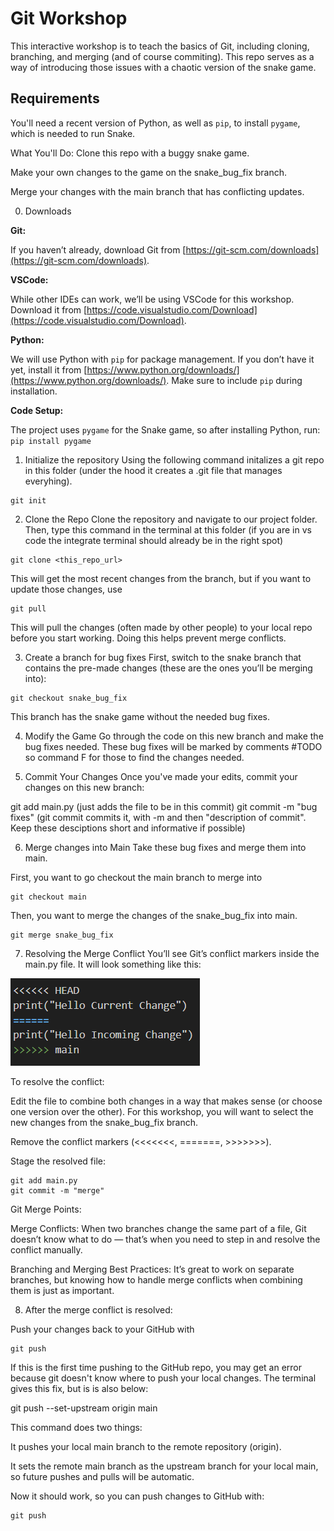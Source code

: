 # Git Workshop

This interactive workshop is to teach the basics of Git, including cloning, branching, and merging (and of course commiting). This repo serves as a way of introducing those issues with a chaotic version of the snake game.

## Requirements

You'll need a recent version of Python, as well as `pip`, to install `pygame`, which is needed to run Snake.

What You'll Do:
Clone this repo with a buggy snake game.

Make your own changes to the game on the snake_bug_fix branch.

Merge your changes with the main branch that has conflicting updates.

0. Downloads

**Git:**

If you haven’t already, download Git from [https://git-scm.com/downloads](https://git-scm.com/downloads).

**VSCode:**

While other IDEs can work, we’ll be using VSCode for this workshop. Download it from [https://code.visualstudio.com/Download](https://code.visualstudio.com/Download).

**Python:**

We will use Python with `pip` for package management. If you don’t have it yet, install it from [https://www.python.org/downloads/](https://www.python.org/downloads/). Make sure to include `pip` during installation.

**Code Setup:**

The project uses `pygame` for the Snake game, so after installing Python, run:
    ```
    pip install pygame
    ```

1. Initialize the repository 
Using the following command initalizes a git repo in this folder (under the hood it creates a .git file that manages everyhing).

```
git init
```

2. Clone the Repo
Clone the repository and navigate to our project folder. Then, type this command in the terminal at this folder
(if you are in vs code the integrate terminal should already be in the right spot)

```
git clone <this_repo_url>
```

This will get the most recent changes from the branch, but if you want to update those changes,
use 

```
git pull
```

This will pull the changes (often made by other people) to your local repo before you start working.
Doing this helps prevent merge conflicts.

3. Create a branch for bug fixes
First, switch to the snake branch that contains the pre-made changes (these are the ones you’ll be merging into):

```
git checkout snake_bug_fix
```

This branch has the snake game without the needed bug fixes.


4. Modify the Game
Go through the code on this new branch and make the bug fixes needed. These bug fixes will be marked by comments
\#TODO
so command F for those to find the changes needed.

5. Commit Your Changes
Once you've made your edits, commit your changes on this new branch:

git add main.py
(just adds the file to be in this commit)
git commit -m "bug fixes"
(git commit commits it, with -m and then "description of commit". Keep these desciptions short and informative if possible)

6. Merge changes into Main
Take these bug fixes and merge them into main. 

First, you want to go checkout the main branch to merge into

```
git checkout main
```

Then, you want to merge the changes of the snake_bug_fix into main.

```
git merge snake_bug_fix
```


7. Resolving the Merge Conflict
You’ll see Git’s conflict markers inside the main.py file. It will look something like this:

![alt text](merge_conflict.png)

To resolve the conflict:

Edit the file to combine both changes in a way that makes sense (or choose one version over the other).
For this workshop, you will want to select the new changes from the snake_bug_fix branch.

Remove the conflict markers (<<<<<<<, =======, >>>>>>>).

Stage the resolved file:

```
git add main.py
git commit -m "merge"
```

Git Merge Points:

Merge Conflicts: When two branches change the same part of a file, Git doesn’t know what to do — that’s when you need to step in and resolve the conflict manually.

Branching and Merging Best Practices: It’s great to work on separate branches, but knowing how to handle merge conflicts when combining them is just as important.


8. After the merge conflict is resolved:

Push your changes back to your GitHub with 

```
git push 
```

If this is the first time pushing to the GitHub repo, you may get an error because git doesn't know where to push
your local changes. The terminal gives this fix, but is is also below:

git push --set-upstream origin main

This command does two things:

It pushes your local main branch to the remote repository (origin).

It sets the remote main branch as the upstream branch for your local main, so future pushes and pulls will be automatic.

Now it should work, so you can push changes to GitHub with:

```
git push
```
